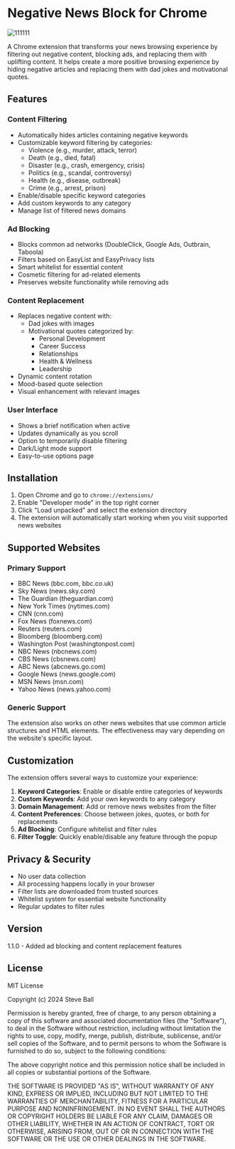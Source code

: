 # Negative News Block for Chrome

![111111](https://github.com/user-attachments/assets/5d73d6fd-4f24-4123-9361-9fb4eca42696)

A Chrome extension that transforms your news browsing experience by filtering out negative content, blocking ads, and replacing them with uplifting content. It helps create a more positive browsing experience by hiding negative articles and replacing them with dad jokes and motivational quotes.

## Features

### Content Filtering
- Automatically hides articles containing negative keywords
- Customizable keyword filtering by categories:
  - Violence (e.g., murder, attack, terror)
  - Death (e.g., died, fatal)
  - Disaster (e.g., crash, emergency, crisis)
  - Politics (e.g., scandal, controversy)
  - Health (e.g., disease, outbreak)
  - Crime (e.g., arrest, prison)
- Enable/disable specific keyword categories
- Add custom keywords to any category
- Manage list of filtered news domains

### Ad Blocking
- Blocks common ad networks (DoubleClick, Google Ads, Outbrain, Taboola)
- Filters based on EasyList and EasyPrivacy lists
- Smart whitelist for essential content
- Cosmetic filtering for ad-related elements
- Preserves website functionality while removing ads

### Content Replacement
- Replaces negative content with:
  - Dad jokes with images
  - Motivational quotes categorized by:
    - Personal Development
    - Career Success
    - Relationships
    - Health & Wellness
    - Leadership
- Dynamic content rotation
- Mood-based quote selection
- Visual enhancement with relevant images

### User Interface
- Shows a brief notification when active
- Updates dynamically as you scroll
- Option to temporarily disable filtering
- Dark/Light mode support
- Easy-to-use options page

## Installation

1. Open Chrome and go to `chrome://extensions/`
2. Enable "Developer mode" in the top right corner
3. Click "Load unpacked" and select the extension directory
4. The extension will automatically start working when you visit supported news websites

## Supported Websites

### Primary Support

- BBC News (bbc.com, bbc.co.uk)
- Sky News (news.sky.com)
- The Guardian (theguardian.com)
- New York Times (nytimes.com)
- CNN (cnn.com)
- Fox News (foxnews.com)
- Reuters (reuters.com)
- Bloomberg (bloomberg.com)
- Washington Post (washingtonpost.com)
- NBC News (nbcnews.com)
- CBS News (cbsnews.com)
- ABC News (abcnews.go.com)
- Google News (news.google.com)
- MSN News (msn.com)
- Yahoo News (news.yahoo.com)

### Generic Support
The extension also works on other news websites that use common article structures and HTML elements. The effectiveness may vary depending on the website's specific layout.

## Customization

The extension offers several ways to customize your experience:

1. **Keyword Categories**: Enable or disable entire categories of keywords
2. **Custom Keywords**: Add your own keywords to any category
3. **Domain Management**: Add or remove news websites from the filter
4. **Content Preferences**: Choose between jokes, quotes, or both for replacements
5. **Ad Blocking**: Configure whitelist and filter rules
6. **Filter Toggle**: Quickly enable/disable any feature through the popup

## Privacy & Security

- No user data collection
- All processing happens locally in your browser
- Filter lists are downloaded from trusted sources
- Whitelist system for essential website functionality
- Regular updates to filter rules

## Version

1.1.0 - Added ad blocking and content replacement features

## License

MIT License

Copyright (c) 2024 Steve Ball

Permission is hereby granted, free of charge, to any person obtaining a copy
of this software and associated documentation files (the "Software"), to deal
in the Software without restriction, including without limitation the rights
to use, copy, modify, merge, publish, distribute, sublicense, and/or sell
copies of the Software, and to permit persons to whom the Software is
furnished to do so, subject to the following conditions:

The above copyright notice and this permission notice shall be included in all
copies or substantial portions of the Software.

THE SOFTWARE IS PROVIDED "AS IS", WITHOUT WARRANTY OF ANY KIND, EXPRESS OR
IMPLIED, INCLUDING BUT NOT LIMITED TO THE WARRANTIES OF MERCHANTABILITY,
FITNESS FOR A PARTICULAR PURPOSE AND NONINFRINGEMENT. IN NO EVENT SHALL THE
AUTHORS OR COPYRIGHT HOLDERS BE LIABLE FOR ANY CLAIM, DAMAGES OR OTHER
LIABILITY, WHETHER IN AN ACTION OF CONTRACT, TORT OR OTHERWISE, ARISING FROM,
OUT OF OR IN CONNECTION WITH THE SOFTWARE OR THE USE OR OTHER DEALINGS IN THE
SOFTWARE.
